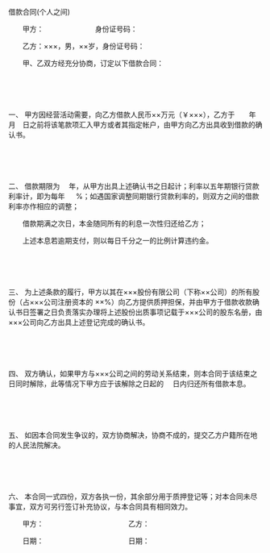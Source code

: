 



借款合同(个人之间)



 

　　甲方：　　　　　　　 身份证号码： 

　　乙方：×××，男，××岁，身份证号码：　　

　　甲、乙双方经充分协商，订定以下借款合同：

　　

　　

一、
甲方因经营活动需要，向乙方借款人民币××万元（￥×××），乙方于　　年　月　日之前将该笔款项汇入甲方或者其指定帐户，由甲方向乙方出具收到借款的确认书。

　　

　　

二、
借款期限为　 年，从甲方出具上述确认书之日起计；利率以五年期银行贷款利率计，即为每年 　 %；如遇国家调整同期银行贷款利率的，则双方之间的借款利率亦作相应的调整；

　　借款期满之次日，本金随同所有的利息一次性归还给乙方；

　　上述本息若逾期支付，则以每日千分之一的比例计算违约金。

　　

　　

三、
为上述条款的履行，甲方以其在×××股份有限公司（下称××公司）的所有股份（占×××公司注册资本的 ××%）向乙方提供质押担保，并由甲方于借款收款确认书日签署之日负责落实办理将上述股份出质事项记载于×××公司的股东名册，由×××公司向乙方出具上述登记完成的确认书。

　　

　　

四、
双方确认，如果甲方与×××公司之间的劳动关系结束，则本合同于该结束之日同时解除，此等情况下甲方应于该解除之日起的　 日内归还所有借款本息。

　　

　　

五、
如因本合同发生争议的，双方协商解决，协商不成的，提交乙方户籍所在地的人民法院解决。

　　

　　

六、
本合同一式四份，双方各执一份，其余部分用于质押登记等；对本合同未尽事宜，双方可另行签订补充协议，与本合同具有相同效力。　　

　　甲方：　　　　　　　　　　　　乙方：

　　日期：　　　　　　　　　　　　日期：

　　